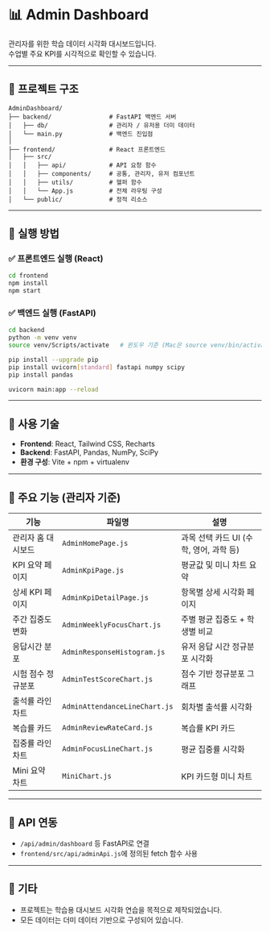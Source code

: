 
# 📊 Admin Dashboard

관리자를 위한 학습 데이터 시각화 대시보드입니다.  
수업별 주요 KPI를 시각적으로 확인할 수 있습니다.

---

## 📁 프로젝트 구조

```
AdminDashboard/
├── backend/                # FastAPI 백엔드 서버
│   ├── db/                 # 관리자 / 유저용 더미 데이터
│   └── main.py             # 백엔드 진입점
│
├── frontend/               # React 프론트엔드
│   ├── src/
│   │   ├── api/            # API 요청 함수
│   │   ├── components/     # 공통, 관리자, 유저 컴포넌트
│   │   ├── utils/          # 헬퍼 함수
│   │   └── App.js          # 전체 라우팅 구성
│   └── public/             # 정적 리소스
```

---

## 🚀 실행 방법

### ✅ 프론트엔드 실행 (React)

```bash
cd frontend
npm install
npm start
```

### ✅ 백엔드 실행 (FastAPI)

```bash
cd backend
python -m venv venv
source venv/Scripts/activate   # 윈도우 기준 (Mac은 source venv/bin/activate)

pip install --upgrade pip
pip install uvicorn[standard] fastapi numpy scipy
pip install pandas

uvicorn main:app --reload
```

---

## 🧰 사용 기술

- **Frontend**: React, Tailwind CSS, Recharts
- **Backend**: FastAPI, Pandas, NumPy, SciPy
- **환경 구성**: Vite + npm + virtualenv

---

## 📌 주요 기능 (관리자 기준)

| 기능 | 파일명 | 설명 |
|------|--------|------|
| 관리자 홈 대시보드 | `AdminHomePage.js` | 과목 선택 카드 UI (수학, 영어, 과학 등) |
| KPI 요약 페이지 | `AdminKpiPage.js` | 평균값 및 미니 차트 요약 |
| 상세 KPI 페이지 | `AdminKpiDetailPage.js` | 항목별 상세 시각화 페이지 |
| 주간 집중도 변화 | `AdminWeeklyFocusChart.js` | 주별 평균 집중도 + 학생별 비교 |
| 응답시간 분포 | `AdminResponseHistogram.js` | 유저 응답 시간 정규분포 시각화 |
| 시험 점수 정규분포 | `AdminTestScoreChart.js` | 점수 기반 정규분포 그래프 |
| 출석률 라인 차트 | `AdminAttendanceLineChart.js` | 회차별 출석률 시각화 |
| 복습률 카드 | `AdminReviewRateCard.js` | 복습률 KPI 카드 |
| 집중률 라인 차트 | `AdminFocusLineChart.js` | 평균 집중률 시각화 |
| Mini 요약 차트 | `MiniChart.js` | KPI 카드형 미니 차트 |

---

## 🔗 API 연동

- `/api/admin/dashboard` 등 FastAPI로 연결
- `frontend/src/api/adminApi.js`에 정의된 fetch 함수 사용

---

## 📌 기타

- 프로젝트는 학습용 대시보드 시각화 연습을 목적으로 제작되었습니다.
- 모든 데이터는 더미 데이터 기반으로 구성되어 있습니다.
